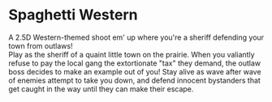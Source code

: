# Spaghetti Western
A 2.5D Western-themed shoot em' up where you're a sheriff defending your town from outlaws! <br>
Play as the sheriff of a quaint little town on the prairie. When you valiantly refuse to pay the local gang the extortionate "tax" they demand, the outlaw boss decides to make an example out of you!
Stay alive as wave after wave of enemies attempt to take you down, and defend innocent bystanders that get caught in the way until they can make their escape.
